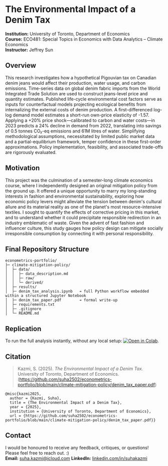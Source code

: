 # The Environmental Impact of a Denim Tax

**Institution:** University of Toronto, Department of Economics  
**Course:** ECO481: Special Topics in Economics with Data Analytics – Climate Economics  
**Instructor:** Jeffrey Sun

## Overview

This research investigates how a hypothetical Pigouvian tax on Canadian denim jeans would affect their production, water usage, and carbon emissions. Time-series data on global denim fabric imports from the World Integrated Trade Solution are used to construct jeans-level price and quantity estimates. Published life-cycle environmental cost factors serve as inputs for counterfactual models projecting ecological benefits from internalizing the external costs of denim production. A first-differenced log-log demand model estimates a short-run own-price elasticity of -1.57. Applying a +20% price shock—calibrated to carbon and water costs—in 2023 predicts a 24% decline in demand from 2022, translating into savings of 0.5 tonnes CO₂-eq emissions and 61M litres of water. Simplifying methodological assumptions, necessitated by limited public market data and a partial-equilibrium framework, temper confidence in these first-order approximations. Policy implementation, feasibility, and associated trade-offs are rigorously evaluated.

## Motivation

This project was the culmination of a semester-long climate economics course, where I independently designed an original mitigation policy from the ground up. It offered a unique opportunity to marry my long-standing interests in fashion and environmental sustainability, exploring how economic policy levers might alleviate the tension between denim's cultural allure and its material reality as one of the planet's most resource-intensive textiles. I sought to quantify the effects of corrective pricing in this market, and to understand whether it could precipitate responsible redirection in an industry emblematic of waste. Given the advent of fast fashion and influencer culture, this study gauges how policy design can mitigate socially irresponsible consumption by connecting it with personal responsibility.

## Final Repository Structure

```
econometrics-portfolio/
├─ climate-mitigation-policy/
│  ├─ data/
│  │  ├─ data_description.md
│  │  ├─ raw/ 
│  │  └─ derived/ 
│  ├─ results/ 
│  ├─ denim_tax_analysis.ipynb   ➔ full Python workflow embedded within a structured Jupyter Notebook
│  ├─ denim_tax_paper.pdf        ➔ formal write-up
│  ├─ requirements.txt
│  ├─ .gitignore
│  └─ README.md
```

## Replication

To run the full analysis instantly, without any local setup: [![Open in Colab](https://colab.research.google.com/assets/colab-badge.svg)](https://colab.research.google.com/github/suha2502/econometrics-portfolio/blob/main/climate-mitigation-policy/denim_tax_analysis.ipynb).

## Citation

> Kazmi, S. (2025). *The Environmental Impact of a Denim Tax.* University of Toronto, Department of Economics.
> (https://github.com/suha2502/econometrics-portfolio/blob/main/climate-mitigation-policy/denim_tax_paper.pdf)

```
@misc{kazmi2025,
  author = {Kazmi, Suha},
  title = {The Environmental Impact of a Denim Tax},
  year = {2025},
  institution = {University of Toronto, Department of Economics},
  url = {https://github.com/suha2502/econometrics-portfolio/blob/main/climate-mitigation-policy/denim_tax_paper.pdf}}
```

## Contact
I would be honoured to receive any feedback, critiques, or questions! Please feel free to reach out. :)  
**Email:** [suha.kazmi@icloud.com](mailto:suha.kazmi@icloud.com)
**LinkedIn:** [linkedin.com/in/suhakazmi](https://linkedin.com/in/suhakazmi)

